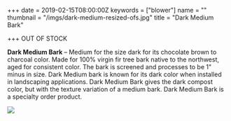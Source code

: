 +++
date = 2019-02-15T08:00:00Z
keywords = ["blower"]
name = ""
thumbnail = "/imgs/dark-medium-resized-ofs.jpg"
title = "Dark Medium Bark"

+++
OUT OF STOCK

**Dark Medium Bark** – Medium for the size dark for its chocolate brown to charcoal color. Made for 100% virgin fir tree bark native to the northwest, aged for consistent color. The bark is screened and processes to be 1" minus in size. Dark Medium bark is known for its dark color when installed in landscaping applications. Dark Medium Bark gives the dark compost color, but with the texture variation of a medium bark. Dark Medium Bark is a specialty order product.

![](/imgs/dark-medium-resized.jpg)
